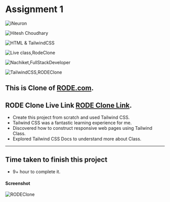 # Assignment 1

![iNeuron](https://img.shields.io/badge/iNeuron-Full--Stack--Bootcamp-green)

![Hitesh Choudhary](https://img.shields.io/badge/Hitesh--Choudhary-LCO-red)

![HTML & TailwindCSS](https://img.shields.io/badge/HTML-TailwindCSS-orange)

![Live class,RodeClone](https://img.shields.io/badge/LIVE--CLASS-RodeClone-darkgrey)

![Nachiket,FullStackDeveloper](https://img.shields.io/badge/Nachiket%20Keripale-Full--Stack--Developer-brightgreen)

![TailwindCSS,RODEClone](https://img.shields.io/badge/TailwindCSS-RODE--CLONE-green)

## This is Clone of [RODE.com](https://www.rode.com).

## RODE Clone Live Link  [RODE Clone Link](https://nachiketkeripale-rode-clone.netlify.app/).

- Create this project from scratch and used Tailwind CSS.
- Tailwind CSS was a fantastic learning experience for me.
- Discovered how to construct responsive web pages using Tailwind Class.
- Explored Tailwind CSS Docs to understand more about Class. 

---

## Time taken to finish this project

-   9+ hour to complete it.

#### Screenshot

![RODEClone](./rode-clone.png) 

